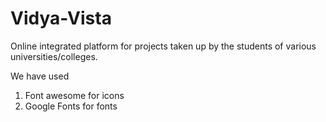 # Vidya-Vista
Online integrated platform for projects taken up by the students of various universities/colleges.

We have used 
1) Font awesome for icons
2) Google Fonts for fonts
